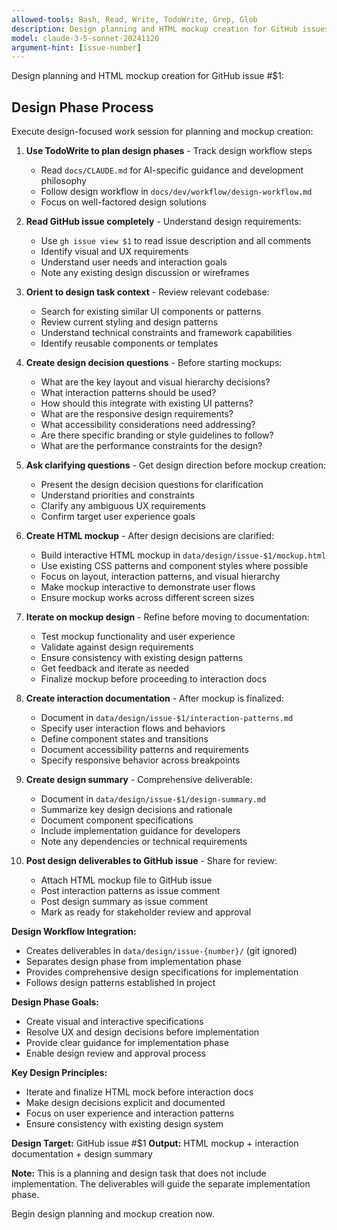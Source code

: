 ```yaml
---
allowed-tools: Bash, Read, Write, TodoWrite, Grep, Glob
description: Design planning and HTML mockup creation for GitHub issues
model: claude-3-5-sonnet-20241120
argument-hint: [issue-number]
---
```


Design planning and HTML mockup creation for GitHub issue #$1:

## Design Phase Process

Execute design-focused work session for planning and mockup creation:

1. **Use TodoWrite to plan design phases** - Track design workflow steps
   - Read `docs/CLAUDE.md` for AI-specific guidance and development philosophy
   - Follow design workflow in `docs/dev/workflow/design-workflow.md`
   - Focus on well-factored design solutions

2. **Read GitHub issue completely** - Understand design requirements:
   - Use `gh issue view $1` to read issue description and all comments
   - Identify visual and UX requirements
   - Understand user needs and interaction goals
   - Note any existing design discussion or wireframes

3. **Orient to design task context** - Review relevant codebase:
   - Search for existing similar UI components or patterns
   - Review current styling and design patterns
   - Understand technical constraints and framework capabilities
   - Identify reusable components or templates

4. **Create design decision questions** - Before starting mockups:
   - What are the key layout and visual hierarchy decisions?
   - What interaction patterns should be used?
   - How should this integrate with existing UI patterns?
   - What are the responsive design requirements?
   - What accessibility considerations need addressing?
   - Are there specific branding or style guidelines to follow?
   - What are the performance constraints for the design?

5. **Ask clarifying questions** - Get design direction before mockup creation:
   - Present the design decision questions for clarification
   - Understand priorities and constraints
   - Clarify any ambiguous UX requirements
   - Confirm target user experience goals

6. **Create HTML mockup** - After design decisions are clarified:
   - Build interactive HTML mockup in `data/design/issue-$1/mockup.html`
   - Use existing CSS patterns and component styles where possible
   - Focus on layout, interaction patterns, and visual hierarchy
   - Make mockup interactive to demonstrate user flows
   - Ensure mockup works across different screen sizes

7. **Iterate on mockup design** - Refine before moving to documentation:
   - Test mockup functionality and user experience
   - Validate against design requirements
   - Ensure consistency with existing design patterns
   - Get feedback and iterate as needed
   - Finalize mockup before proceeding to interaction docs

8. **Create interaction documentation** - After mockup is finalized:
   - Document in `data/design/issue-$1/interaction-patterns.md`
   - Specify user interaction flows and behaviors
   - Define component states and transitions
   - Document accessibility patterns and requirements
   - Specify responsive behavior across breakpoints

9. **Create design summary** - Comprehensive deliverable:
   - Document in `data/design/issue-$1/design-summary.md`
   - Summarize key design decisions and rationale
   - Document component specifications
   - Include implementation guidance for developers
   - Note any dependencies or technical requirements

10. **Post design deliverables to GitHub issue** - Share for review:
    - Attach HTML mockup file to GitHub issue
    - Post interaction patterns as issue comment
    - Post design summary as issue comment
    - Mark as ready for stakeholder review and approval

**Design Workflow Integration:**
- Creates deliverables in `data/design/issue-{number}/` (git ignored)
- Separates design phase from implementation phase
- Provides comprehensive design specifications for implementation
- Follows design patterns established in project

**Design Phase Goals:**
- Create visual and interactive specifications
- Resolve UX and design decisions before implementation
- Provide clear guidance for implementation phase
- Enable design review and approval process

**Key Design Principles:**
- Iterate and finalize HTML mock before interaction docs
- Make design decisions explicit and documented
- Focus on user experience and interaction patterns
- Ensure consistency with existing design system

**Design Target:** GitHub issue #$1
**Output:** HTML mockup + interaction documentation + design summary

**Note:** This is a planning and design task that does not include implementation. The deliverables will guide the separate implementation phase.

Begin design planning and mockup creation now.